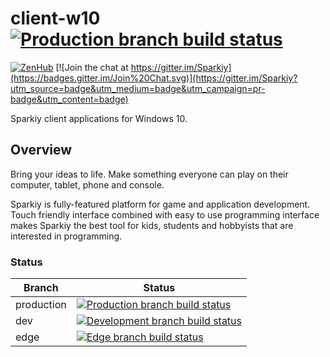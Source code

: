# client-w10 [![Production branch build status](https://ci.appveyor.com/api/projects/status/35l3go04er8y717u/branch/production?svg=true)](https://ci.appveyor.com/project/AleksandarDev/client-w10/branch/production)

[![ZenHub](https://raw.githubusercontent.com/ZenHubIO/support/master/zenhub-badge.png)](https://zenhub.io)
[![Join the chat at https://gitter.im/Sparkiy](https://badges.gitter.im/Join%20Chat.svg)](https://gitter.im/Sparkiy?utm_source=badge&utm_medium=badge&utm_campaign=pr-badge&utm_content=badge)

Sparkiy client applications for Windows 10.

## Overview 

Bring your ideas to life. Make something everyone can play on their computer, tablet, phone and console.

Sparkiy is fully-featured platform for game and application development. Touch friendly interface combined with easy to use programming interface makes Sparkiy the best tool for kids, students and hobbyists that are interested in programming.

### Status

| Branch | Status |
| ------ | ------ |
| production | [![Production branch build status](https://ci.appveyor.com/api/projects/status/35l3go04er8y717u/branch/production?svg=true)](https://ci.appveyor.com/project/AleksandarDev/client-w10/branch/production) |
| dev | [![Development branch build status](https://ci.appveyor.com/api/projects/status/35l3go04er8y717u/branch/dev?svg=true)](https://ci.appveyor.com/project/AleksandarDev/client-w10/branch/dev) |
| edge | [![Edge branch build status](https://ci.appveyor.com/api/projects/status/35l3go04er8y717u/branch/edge?svg=true)](https://ci.appveyor.com/project/AleksandarDev/client-w10/branch/edge) |
